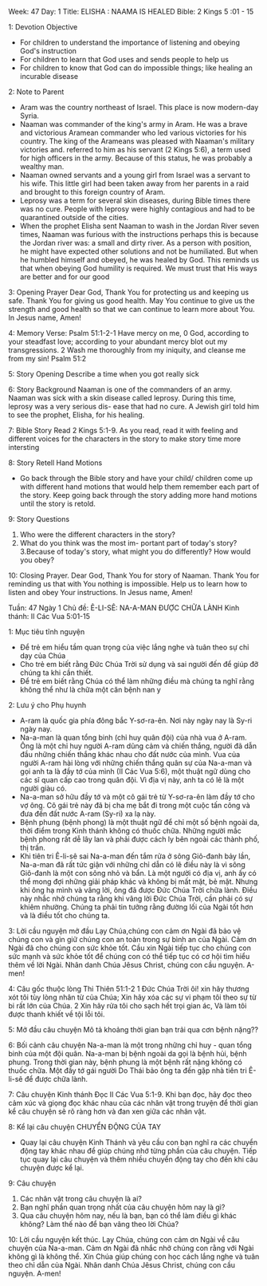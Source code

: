Week: 47
Day: 1
Title: ELISHA : NAAMA IS HEALED
Bible: 2 Kings 5 :01 - 15

1: Devotion Objective
- For children to understand the importance of listening and obeying God's instruction
- For children to learn that God uses and sends people to help us
- For children to know that God can do impossible things; like healing an incurable disease

2: Note to Parent
- Aram was the country northeast of Israel. This place is now modern-day Syria.
- Naaman was commander of the king's army in Aram. He was a brave and victorious Aramean commander who led various victories for his country. The king of the Arameans was pleased with Naaman's military victories and. referred to him as his servant (2 Kings 5:6), a term used for high officers in the army. Because of this status, he was probably a wealthy man.
- Naaman owned servants and a young girl from Israel was a servant to his wife. This little girl had been taken away from her parents in a raid and brought to this foreign country of Aram.
- Leprosy was a term for several skin diseases, during Bible times there was no cure. People with leprosy were highly contagious and had to be quarantined outside of the cities.
- When the prophet Elisha sent Naaman to wash in the Jordan River seven times, Naaman was furious with the instructions perhaps this is because the Jordan river was: a small and dirty river. As a person with position, he might have expected other solutions and not be humiliated. But when he humbled himself and obeyed, he was healed by God. This reminds us that when obeying God humility is required. We must trust that His ways are better and for our good

3: Opening Prayer
Dear God, Thank You for protecting us and keeping us safe. Thank You for giving us good health. May You continue to give us the strength and good health so that we can continue to learn more about You. In Jesus name, Amen!

4: Memory Verse:
Psalm 51:1-2-1 Have mercy on me, 0 God, according to your steadfast love; according to your abundant mercy blot out my transgressions. 2 Wash me thoroughly from my iniquity, and cleanse me from my sin! Psalm 51:2

5: Story Opening
Describe a time when you got really sick

6: Story Background
Naaman is one of the commanders of an army. Naaman was sick with a skin disease called leprosy. During this time, leprosy was a very serious dis- ease that had no cure. A Jewish girl told him to see the prophet, Elisha, for his healing.

7: Bible Story
Read 2 Kings 5:1-9. As you read, read it with feeling and different voices for the characters in the story to make story time more intersting


8: Story Retell
Hand Motions
- Go back through the Bible story and have your child/ children come up with different hand motions that would help them remember each part of the story. Keep going back through the story adding more hand motions until the story is retold.

9: Story Questions
1. Who were the different characters in the story?
2. What do you think was the most im- portant part of today's story?
3.Because of today's story, what might you do differently? How would you obey?

10: Closing Prayer.
Dear God, Thank You for story of Naaman. Thank You for reminding us that with You nothing is impossible. Help us to learn how to listen and obey Your instructions. In Jesus name, Amen!


Tuần: 47
Ngày 1
Chủ đề: Ê-LI-SÊ: NA-A-MAN ĐƯỢC CHỮA LÀNH
Kinh thánh: II Các Vua 5:01-15

1: Mục tiêu tĩnh nguyện
- Để trẻ em hiểu tầm quan trọng của việc lắng nghe và tuân theo sự chỉ dạy của Chúa
- Cho trẻ em biết rằng Đức Chúa Trời sử dụng và sai người đến để giúp đỡ chúng ta khi cần thiết.
- Để trẻ em biết rằng Chúa có thể làm những điều mà chúng ta nghĩ rằng không thể như là chữa một căn bệnh nan y

2: Lưu ý cho Phụ huynh
- A-ram là quốc gia phía đông bắc Y-sơ-ra-ên. Nơi này ngày nay là Sy-ri ngày nay.
- Na-a-man là quan tổng binh (chỉ huy quân đội) của nhà vua ở A-ram. Ông là một chỉ huy người A-ram dũng cảm và chiến thắng, người đã dẫn đầu những chiến thắng khác nhau cho đất nước của mình. Vua của người A-ram hài lòng với những chiến thắng quân sự của Na-a-man và gọi anh ta là đầy tớ của mình (II Các Vua 5:6), một thuật ngữ dùng cho các sĩ quan cấp cao trong quân đội. Vì địa vị này, anh ta có lẽ là một người giàu có.
- Na-a-man sở hữu đầy tớ và một cô gái trẻ từ Y-sơ-ra-ên làm đầy tớ cho vợ ông. Cô gái trẻ này đã bị cha mẹ bắt đi trong một cuộc tấn công và đưa đến đất nước A-ram (Sy-ri) xa lạ này.
- Bệnh phung (bệnh phong) là một thuật ngữ để chỉ một số bệnh ngoài da, thời điểm trong Kinh thánh không có thuốc chữa. Những người mắc bệnh phong rất dễ lây lan và phải được cách ly bên ngoài các thành phố, thị trấn.
- Khi tiên tri Ê-li-sê sai Na-a-man đến tắm rửa ở sông Giô-đanh bảy lần, Na-a-man đã rất tức giận với những chỉ dẫn có lẽ điều này là vì sông Giô-đanh là một con sông nhỏ và bẩn. Là một người có địa vị, anh ấy có thể mong đợi những giải pháp khác và không bị mất mặt, bẻ mặt. Nhưng khi ông hạ mình và vâng lời, ông đã được Đức Chúa Trời chữa lành. Điều này nhắc nhở chúng ta rằng khi vâng lời Đức Chúa Trời, cần phải có sự khiêm nhường. Chúng ta phải tin tưởng rằng đường lối của Ngài tốt hơn và là điều tốt cho chúng ta.

3: Lời cầu nguyện mở đầu
Lạy Chúa,chúng con cảm ơn Ngài đã bảo vệ chúng con và gìn giữ chúng con an toàn trong sự bình an của Ngài. Cảm ơn Ngài đã cho chúng con sức khỏe tốt. Cầu xin Ngài tiếp tục cho chúng con sức mạnh và sức khỏe tốt để chúng con có thể tiếp tục có cơ hội tìm hiểu thêm về lời Ngài. Nhân danh Chúa Jêsus Christ, chúng con cầu nguyện. A-men!

4: Câu gốc thuộc lòng
Thi Thiên 51:1-2
1 Đức Chúa Trời ôi! xin hãy thương xót tôi tùy lòng nhân từ của Chúa; Xin hãy xóa các sự vi phạm tôi theo sự từ bi rất lớn của Chúa. 2 Xin hãy rửa tôi cho sạch hết trọi gian ác, Và làm tôi được thanh khiết về tội lỗi tôi.

5: Mở đầu câu chuyện
Mô tả khoảng thời gian bạn trải qua cơn bệnh nặng??


6: Bối cảnh câu chuyện
Na-a-man là một trong những chỉ huy - quan tổng binh của một đội quân. Na-a-man bị bệnh ngoài da gọi là bệnh hủi, bệnh phung. Trong thời gian này, bệnh phung là một bệnh rất nặng không có thuốc chữa. Một đầy tớ gái người Do Thái bảo ông ta đến gặp nhà tiên tri Ê-li-sê để được chữa lành.

7: Câu chuyện Kinh thánh
Đọc II Các Vua 5:1-9. Khi bạn đọc, hãy đọc theo cảm xúc và giọng đọc khác nhau của các nhân vật trong truyện để thời gian kể câu chuyện sẽ rõ ràng hơn và đan xen giữa các nhân vật.


8: Kể lại câu chuyện
CHUYỂN ĐỘNG CỦA TAY
- Quay lại câu chuyện Kinh Thánh và yêu cầu con bạn nghĩ ra các chuyển động tay khác nhau để giúp chúng nhớ từng phần của câu chuyện. Tiếp tục quay lại câu chuyện và thêm nhiều chuyển động tay cho đến khi câu chuyện được kể lại.

9: Câu chuyện
1. Các nhân vật trong câu chuyện là ai?
2. Bạn nghĩ phần quan trọng nhất của câu chuyện hôm nay là gì?
3. Qua câu chuyện hôm nay, nếu là bạn, bạn có thể làm điều gì khác không? Làm thế nào để bạn vâng theo lời Chúa?

10: Lời cầu nguyện kết thúc.
Lạy Chúa, chúng con cảm ơn Ngài về câu chuyện của Na-a-man. Cảm ơn Ngài đã nhắc nhở chúng con rằng với Ngài không gì là không thể. Xin Chúa giúp chúng con học cách lắng nghe và tuân theo chỉ dẫn của Ngài. Nhân danh Chúa Jêsus Christ, chúng con cầu nguyện. A-men!
